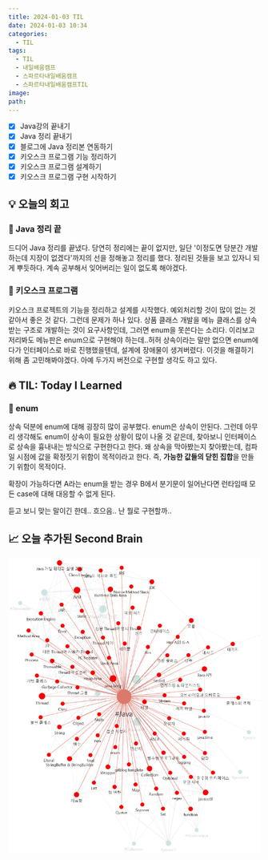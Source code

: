 ```yaml
---
title: 2024-01-03 TIL
date: 2024-01-03 10:34
categories:
  - TIL
tags:
  - TIL
  - 내일배움캠프
  - 스파르타내일배움캠프
  - 스파르타내일배움캠프TIL
image: 
path:
---
```


- [x] Java강의 끝내기
- [x] Java 정리 끝내기
- [x] 블로그에 Java 정리본 연동하기
- [x] 키오스크 프로그램 기능 정리하기
- [x] 키오스크 프로그램 설계하기
- [x] 키오스크 프로그램 구현 시작하기

## 💡 오늘의 회고
### 👀 Java 정리 끝
드디어 Java 정리를 끝냈다. 당연히 정리에는 끝이 없지만, 일단 '이정도면 당분간 개발하는데 지장이 없겠다'까지의 선을 정해놓고 정리를 했다. 정리된 것들을 보고 있자니 되게 뿌듯하다. 계속 공부해서 잊어버리는 일이 없도록 해야겠다.

### 👀 키오스크 프로그램
키오스크 프로젝트의 기능을 정리하고 설계를 시작했다. 예외처리할 것이 많이 없는 것 같아서 좋은 것 같다. 그런데 문제가 하나 있다. 상품 클래스 개발을 메뉴 클래스를 상속받는 구조로 개발하는 것이 요구사항인데, 그러면 enum을 못쓴다는 소리다. 이리보고 저리봐도 메뉴판은 enum으로 구현해야 하는데..허허
상속이라는 말만 없으면 enum에다가 인터페이스로 바로 진행했을텐데, 설계에 장애물이 생겨버렸다. 이것을 해결하기 위해 좀 고민해봐야겠다. 아예 두가지 버전으로 구현할 생각도 하고 있다.


## 🔥 TIL: Today I Learned
### 👀 enum
상속 덕분에 enum에 대해 굉장히 많이 공부했다. enum은 상속이 안된다. 그런데 아무리 생각해도 enum이 상속이 필요한 상황이 많이 나올 것 같은데, 찾아보니 인터페이스로 상속을 흉내내는 방식으로 구현한다고 한다. 왜 상속을 막아봤는지 찾아봤는데, 컴파일 시점에 값을 확정짓기 위함이 목적이라고 한다. 즉, **가능한 값들의 닫힌 집합**을 만들기 위함이 목적이다.

확장이 가능하다면 A라는 enum을 받는 경우 B에서 분기문이 일어난다면 런타임때 모든 case에 대해 대응할 수 없게 된다.

듣고 보니 맞는 말이긴 한데.. 흐으음.. 난 뭘로 구현할까..

## 📈 오늘 추가된 Second Brain
![](/assets/img/IMG/TIL/20240103.png)